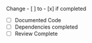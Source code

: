 Change - [ ] to - [x] if completed
- [ ] Documented Code
- [ ] Dependencies completed
- [ ] Review Complete
